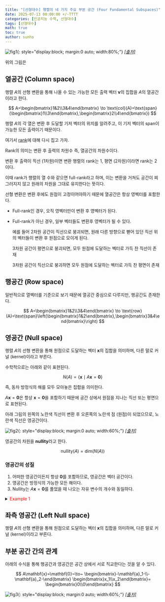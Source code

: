 ```yaml
---
title: "[선형대수] 행렬의 네 가지 주요 부분 공간 (Four Fundamental Subspaces)"
date: 2025-07-13 00:00:00 +/-TTTT
categories: [인공지능 수학, 선형대수]
tags: [선형대수]
math: true
toc: true
author: sunho
---
```


![fig1](mlm/13-1.png){: style="display:block; margin:0 auto; width:80%;"}
_[[출처]](https://psh7286.tistory.com/entry/2%EC%9E%A5-%EB%84%A4-%EA%B0%80%EC%A7%80-%EA%B8%B0%EB%B3%B8%EC%A0%81%EC%9D%B8-%EB%B6%80%EB%B6%84-%EA%B3%B5%EA%B0%84)_

위의 그림은 

## 열공간 (Column space)

행렬 $A$의 선형 변환을 통해 나올 수 있는 가능한 모든 출력 벡터 $\mathbf{v}$의 집합을 $A$의 열공간이라고 한다.

$$
A=\begin{bmatrix}1&2\\3&4\end{bmatrix}
\to
\text{col}(A)=\text{span}(\begin{bmatrix}1\\3\end{bmatrix},\begin{bmatrix}2\\4\end{bmatrix})
$$

행렬 $A$의 각 열은 변환 후 도달할 기저 벡터의 위치를 알려주고, 이 기저 벡터의 span이 가능한 모든 출력이기 때문이다.

여기서 [rank](https://suniverse77.github.io/posts/Basis/)에 대해 다시 집고 가자.

Rank의 의미는 변환 후 출력의 차원수 즉, 열공간의 차원수이다.

변환 후 출력이 직선 (1차원)이면 변환 행렬의 rank는 1, 평면 (2차원)이라면 rank는 2이다.

이때 rank가 행렬의 열 수와 같으면 full-rank라고 하며, 이는 변환을 거쳐도 공간이 찌그러지지 않고 원래의 차원을 그대로 유지한다는 뜻이다.

선형 변환은 변환 후에도 원점이 고정이어야하기 때문에 열공간은 항상 영벡터를 포함한다.

- Full-rank인 경우, 오직 영벡터만이 변환 후 영벡터가 된다.
- Full-rank가 아닌 경우, 일부 벡터들도 변환후 영벡터가 될 수 있다.

    예를 들어 2차원 공간이 직선으로 붕괴되면, 원래 다른 방향으로 뻗어 있던 직선 위의 벡터들이 변환 후 원점으로 모이게 된다.

    3차원 공간이 평면으로 붕괴되면, 모두 원점에 도달하는 벡터로 가득 찬 직선이 존재

    3차원 공간이 직선으로 붕괴하면 모두 원점에 도달하는 벡터로 가득 찬 평면이 존재

## 행공간 (Row space)

일반적으로 열벡터를 기준으로 보기 때문에 열공간 중심으로 다루지만, 행공간도 존재한다.

$$
A=\begin{bmatrix}1&2\\3&4\end{bmatrix}
\to
\text{row}(A)=\text{span}\left(\begin{bmatrix}1&2\end{bmatrix},\begin{bmatrix}3&4\end{bmatrix}\right)
$$

## 영공간 (Null space)

행렬 $A$의 선형 변환을 통해 원점으로 도달하는 벡터 $\mathbf{x}$의 집합을 의미하며, 다른 말로 커널 (kernel)이라고 부른다.

수학적으로는 아래와 같이 표현된다.

$$
N(A)=\lbrace\mathbf{x}\mid A\mathbf{x}=\mathbf{0}\rbrace
$$

즉, 동차 방정식의 해를 모두 모아놓은 집합을 의미한다.

$A\mathbf{x}=\mathbf{0}$은 항상 $\mathbf{x}=\mathbf{0}$을 포함하기 때문에 공간 상에서 원점을 지나는 직선 또는 평면으로 표현된다.

아래 그림의 왼쪽의 노란색 직선이 변환 후 오른쪽의 노란색 점 (원점)이 되었으므로, 노란색 직선은 영공간이다.

![fig2](mlm/13-2.png){: style="display:block; margin:0 auto; width:60%;"}
_[[출처]](https://www.3blue1brown.com/lessons/inverse-matrices)_

영공간의 차원을 **nullity**라고 한다.

$$
\text{nullity}(A)=\text{dim}\left(N(A)\right)
$$

### 영공간의 성질
    
1. 어떠한 영공간이든지 항상 $\mathbf{0}$를 포함하므로, 영공간은 벡터 공간이다.
2. 영공간은 방정식의 가능한 모든 해이다.
3. Nullity는 $A\mathbf{x}=\mathbf{0}$를 풀었을 때 나오는 자유 변수의 개수와 동일하다.

<details>
<summary><font color='#FF0000'>Example 1</font></summary>
<div markdown="1">

$$
A=\begin{bmatrix}1&-2&3\\2&-4&6\\3&-6&9\end{bmatrix}
$$

---

위 행렬에 대한 동차 방정식을 REF로 변환하면 아래와 같다. 

$$
\begin{bmatrix}\begin{array}{ccc|c}1&-2&3&0\\0&0&0&0\\0&0&0&0\end{array}\end{bmatrix}
$$

피벗 변수는 $x_1$이고, 자유 변수는 $x_2$와 $x_3$이다.

자유변수들을 $x_2=s,x_3=t$와 같은 파라미터로 설정하면, 동차해를 아래와 같이 파라미터에 대한 식으로 표현할 수 있다.

$$
\mathbf{x}_h=\begin{bmatrix}2s-3t\\s\\t\end{bmatrix}
=s\begin{bmatrix}2\\1\\0\end{bmatrix}+t\begin{bmatrix}-3\\0\\1\end{bmatrix}
$$

이때 $s$에 의해 생성되는 공간은 $x=2y$ 직선이고, $t$에 의해 생성되는 공간은 $x=-3z$ 직선이다.

즉, 두 벡터의 선형 결합으로 $\mathbb{R}^3$ 공간에서의 2차원 평면을 span할 수 있으며, 결국 자유 변수의 개수가 영공간의 차원과 동일하다는 것을 알 수 있다.

---

</div>
</details>

## 좌측 영공간 (Left Null space)

행렬 $A$의 선형 변환을 통해 원점으로 도달하는 벡터 $\mathbf{x}$의 집합을 의미하며, 다른 말로 커널 (kernel)이라고 부른다.

## 부분 공간 간의 관계

아래의 수식을 통해 행공간과 영공간은 공간 상에서 서로 직교한다는 것을 알 수 있다.

$$
A\mathbf{x}=\mathbf{0}~\to~
\begin{bmatrix}-\mathbf{a}_1-\\-\mathbf{a}_2-\end{bmatrix}
\begin{bmatrix}x_1\\x_2\end{bmatrix}=
\begin{bmatrix}0\\0\end{bmatrix}
$$

![fig3](mlm/13-3.png){: style="display:block; margin:0 auto; width:60%;"}
_[[출처]](https://angeloyeo.github.io/2020/11/17/four_fundamental_subspaces.html)_
